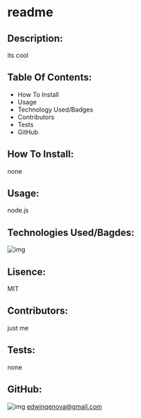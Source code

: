 # readme
## Description: 
its cool
## Table Of Contents:
* How To Install
* Usage
* Technology Used/Badges
* Contributors
* Tests
* GitHub
## How To Install: 
none
## Usage:
node.js
## Technologies Used/Bagdes: 
![img](https://img.shields.io/badge/node.js-used-red)
## Lisence:  
MIT
## Contributors:
just me
## Tests:
none
## GitHub: 
![img](https://avatars0.githubusercontent.com/u/21047601?v=4)
edwingenova@gmail.com